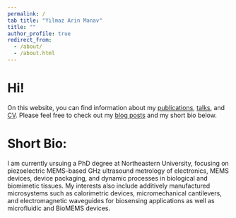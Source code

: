 ```yaml
---
permalink: /
tab title: "Yilmaz Arin Manav"
title: ""
author_profile: true
redirect_from: 
  - /about/
  - /about.html
---
```

Hi!
====
On this website, you can find information about my [publications](https://academicpages.github.io/publications/), [talks](https://arinmanav.github.io//talks/), and [CV](https://arinmanav.github.io//cv/). Please feel free to check out my [blog posts](https://arinmanav.github.io//year-archive/) and my short bio below.


Short Bio:
====
I am currently ursuing a PhD degree at Northeastern University, focusing on piezoelectric MEMS-based GHz ultrasound metrology of electronics, MEMS devices, device packaging, and dynamic processes in biological and biomimetic tissues. My interests also include additively manufactured microsystems such as calorimetric devices, micromechanical cantilevers, and electromagnetic waveguides for biosensing applications as well as microfluidic and BioMEMS devices.
